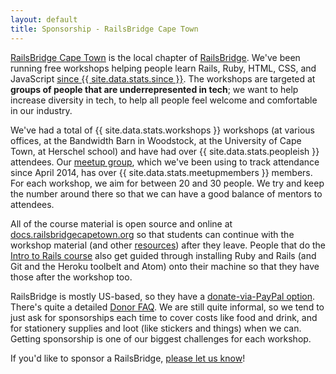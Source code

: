 ```yaml
---
layout: default
title: Sponsorship - RailsBridge Cape Town
---
```


[RailsBridge Cape Town](http://railsbridgecapetown.org/) is the local chapter of [RailsBridge](http://railsbridge.org/). We've been running free workshops helping people learn Rails, Ruby, HTML, CSS, and JavaScript [since {{ site.data.stats.since }}](https://railsbridgecapetown.org/#past-events). The workshops are targeted at **groups of people that are underrepresented in tech**; we want to help increase diversity in tech, to help all people feel welcome and comfortable in our industry.

We've had a total of {{ site.data.stats.workshops }} workshops (at various offices, at the Bandwidth Barn in Woodstock, at the University of Cape Town, at Herschel school) and have had over {{ site.data.stats.peopleish }} attendees. Our [meetup group](http://www.meetup.com/RailsBridge-Cape-Town/members/), which we've been using to track attendance since April 2014, has over {{ site.data.stats.meetupmembers }} members. For each workshop, we aim for between 20 and 30 people. We try and keep the number around there so that we can have a good balance of mentors to attendees. 

All of the course material is open source and online at [docs.railsbridgecapetown.org](https://docs.railsbridgecapetown.org/docs/) so that students can continue with the workshop material (and other [resources](https://railsbridgecapetown.org/resources.html)) after they leave. People that do the [Intro to Rails course](https://docs.railsbridgecapetown.org/intro-to-rails/) also get guided through installing Ruby and Rails (and Git and the Heroku toolbelt and Atom) onto their machine so that they have those after the workshop too.

RailsBridge is mostly US-based, so they have a [donate-via-PayPal option](http://railsbridge.org/help/donate). There's quite a detailed [Donor FAQ](http://railsbridge.org/help/donor-faq). We are still quite informal, so we tend to just ask for sponsorships each time to cover costs like food and drink, and for stationery supplies and loot (like stickers and things) when we can.  Getting sponsorship is one of our biggest challenges for each workshop.

If you'd like to sponsor a RailsBridge, [please let us know](mailto:hello@railsbridgecapetown.org?subject=Sponsorship)!
